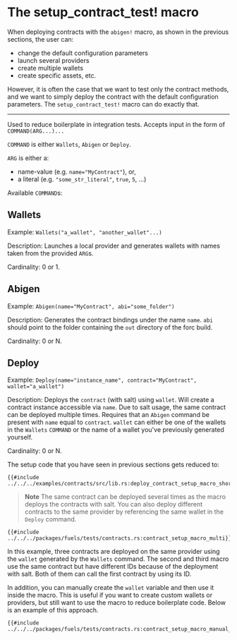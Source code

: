 # The setup_contract_test! macro

When deploying contracts with the `abigen!` macro, as shown in the previous sections, the user can:

- change the default configuration parameters
- launch several providers
- create multiple wallets
- create specific assets, etc.

However, it is often the case that we want to test only the contract methods, and we want to simply deploy the contract
with the default configuration parameters. The `setup_contract_test!` macro can do exactly that.

---

Used to reduce boilerplate in integration tests. Accepts input in the form
of `COMMAND(ARG...)...`

`COMMAND` is either `Wallets`, `Abigen` or `Deploy`.

`ARG` is either a:

* name-value (e.g. `name="MyContract"`), or,
* a literal (e.g. `"some_str_literal"`, `true`, `5`, ...)

Available `COMMAND`s:

Wallets
---

Example: `Wallets("a_wallet", "another_wallet"...)`

Description: Launches a local provider and generates wallets with names taken from the provided `ARG`s.

Cardinality: 0 or 1.

Abigen
---

Example: `Abigen(name="MyContract", abi="some_folder")`

Description: Generates the contract bindings under the name `name`. `abi`
should point to the folder containing the `out` directory of the forc build.

Cardinality: 0 or N.

Deploy
---

Example: `Deploy(name="instance_name", contract="MyContract", wallet="a_wallet")`

Description: Deploys the `contract` (with salt) using `wallet`. Will create a contract instance accessible via `name`. Due to salt usage, the same contract can be deployed multiple times. Requires that an `Abigen` command be present with `name` equal to `contract`. `wallet` can either be one of the wallets in the `Wallets` `COMMAND` or the name of a wallet you've previously generated yourself.

Cardinality: 0 or N.


The setup code that you have seen in previous sections gets reduced to:

```rust,ignore
{{#include ../../../examples/contracts/src/lib.rs:deploy_contract_setup_macro_short}}
```

> **Note** The same contract can be deployed several times as the macro deploys the contracts with salt. You can also
> deploy different contracts to the same provider by referencing the same wallet in the `Deploy` command.

```rust,ignore
{{#include ../../../packages/fuels/tests/contracts.rs:contract_setup_macro_multi}}
```

In this example, three contracts are deployed on the same provider using the `wallet` generated by the `Wallets`
command. The second and third macro use the same contract but have different IDs because of the deployment with salt.
Both of them can call the first contract by using its ID.

In addition, you can manually create the `wallet` variable and then use it inside the macro. This is useful if you want
to create custom wallets or providers, but still want to use the macro to reduce boilerplate code. Below is an example
of this approach.

```rust,ignore
{{#include ../../../packages/fuels/tests/contracts.rs:contract_setup_macro_manual_wallet}}
```